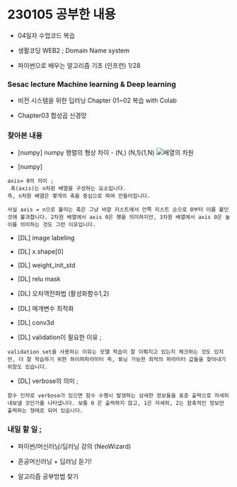 # 230105 공부한 내용

- 04일자 수업코드 복습

- 생활코딩 WEB2 ; Domain Name system

- 파이썬으로 배우는 알고리즘 기초 (인프런) 1/28

### Sesac lecture Machine learning & Deep learning

- 비전 시스템을 위한 딥러닝 Chapter 01~02 복습 with Colab

- Chapter03 합성곱 신경망

### 찾아본 내용

- [numpy] numpy 행렬의 형상 차이 - (N,) (N,1)(1,N)
  ![배열의 차원](https://img1.daumcdn.net/thumb/R1280x0/?scode=mtistory2&fname=https%3A%2F%2Fblog.kakaocdn.net%2Fdn%2FbLnBEt%2FbtqCwYr89DG%2Fml0wy5Zjchxck32tRUKaH1%2Fimg.png)

- [numpy]

```
axis= 0의 의미 ;
 축(axis)는 n차원 배열을 구성하는 요소입니다.
즉, n차원 배열은 몇개의 축을 중심으로 하여 만들어집니다.

사실 axis = n으로 불리는 축은 그냥 바깥 리스트에서 안쪽 리스트 순으로 0부터 이름 붙인것에 불과합니다. 2차원 배열에서 axis 0은 행을 의미하지만, 3차원 배열에서 axis 0은 높이를 의미하는 것도 그런 이유입니다.
```

- [DL] image labeling

- [DL] x.shape[0]

- [DL] weight_init_std

- [DL] relu mask

- [DL] 오차역전파법 (활성화함수1,2)

- [DL] 매개변수 최적화

- [DL] conv3d

- [DL] validation이 필요한 이유 ;

```
validation set을 사용하는 이유는 모델 학습이 잘 이뤄지고 있는지 체크하는 것도 있지만, 더 잘 학습하기 위한 하이퍼파라미터 즉, 튜닝 가능한 최적의 파라미터 값들을 찾아내기 위함도 있습니다.
```

- [DL] verbose의 의미 ;

```
함수 인자로 verbose가 있으면 함수 수행시 발생하는 상세한 정보들을 표준 출력으로 자세히 내보낼 것인가를 나타냅니다. 보통 0 은 출력하지 않고, 1은 자세히, 2는 함축적인 정보만 출력하는 형태로 되어 있습니다.
```

### 내일 할 일 ;

- 파이썬/머신러닝/딥러닝 강의 (NeoWizard)

- 혼공머신러닝 + 딥러닝 듣기!

- 알고리즘 공부방법 찾기
